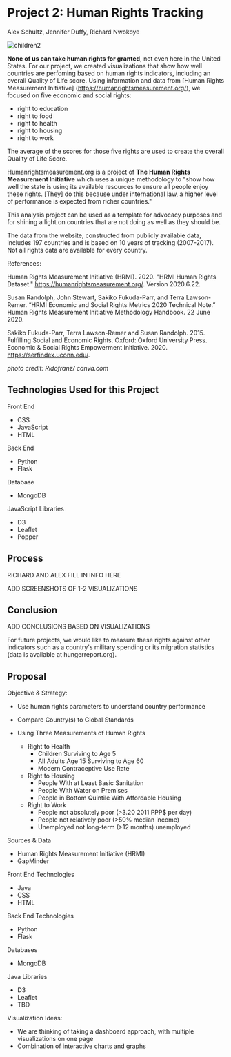 # Project 2: Human Rights Tracking

Alex Schultz, Jennifer Duffy, Richard Nwokoye

![children2](https://user-images.githubusercontent.com/75215001/120033171-3c8ae780-bfc9-11eb-8d6d-dcfd200b7345.png)






**None of us can take human rights for granted**, not even here in the United States.
For our project, we created visualizations that show how well countries are perfoming based on human rights indicators, including an overall Quality of Life score.
Using information and data from [Human Rights Measurement Initiative] (https://humanrightsmeasurement.org/), we focused on five economic and social rights:

* right to education
* right to food
* right to health
* right to housing
* right to work

The average of the scores for those five rights are used to create the overall Quality of Life Score.

Humanrightsmeasurement.org is a project of **The Human Rights Measurement Initiative** which uses a unique
methodology to "show how well the state is using its available resources to ensure all people enjoy these rights. [They] do
this because under international law, a higher level of performance is expected from richer countries."

This analysis project can be used as a template for advocacy purposes and for shining a light on countries that 
are not doing as well as they should be.

The data from the website, constructed from publicly available data, includes 197 countries and is based on 10 years of tracking (2007-2017).
Not all rights data are available for every country.

References:

Human Rights Measurement Initiative (HRMI). 2020. "HRMI Human Rights Dataset." https://humanrightsmeasurement.org/. Version 2020.6.22.

Susan Randolph, John Stewart, Sakiko Fukuda-Parr, and Terra Lawson-Remer. “HRMI Economic and Social Rights Metrics 2020 Technical Note.” Human Rights Measurement Initiative Methodology Handbook. 22 June 2020.

Sakiko Fukuda-Parr, Terra Lawson-Remer and Susan Randolph. 2015. Fulfilling Social and Economic Rights. Oxford: Oxford University Press.
Economic & Social Rights Empowerment Initiative. 2020. https://serfindex.uconn.edu/.

*photo credit: Ridofranz/ canva.com*


## Technologies Used for this Project

Front End 
- CSS
- JavaScript
- HTML
    
Back End 
- Python
- Flask
  
Database
- MongoDB
 
JavaScript Libraries
- D3
- Leaflet
- Popper

## Process

RICHARD AND ALEX FILL IN INFO HERE

ADD SCREENSHOTS OF 1-2 VISUALIZATIONS

## Conclusion

ADD  CONCLUSIONS BASED ON VISUALIZATIONS

For future projects, we would like to measure these rights against other indicators such as a country's military spending or its migration statistics (data is available at hungerreport.org).




## Proposal
  Objective & Strategy:
  - Use human rights parameters to understand country performance
  - Compare Country(s) to Global Standards
  - Using Three Measurements of Human Rights
 
     - Right to Health  
          - Children Surviving to Age 5
          - All Adults Age 15 Surviving to Age 60
          - Modern Contraceptive Use Rate
     - Right to Housing
          - People With at Least Basic Sanitation
          - People With Water on Premises
          - People in Bottom Quintile With Affordable Housing
     - Right to Work
          - People not absolutely poor (>3.20 2011 PPP$ per day)
          - People not relatively poor (>50% median income)
          - Unemployed not long-term (>12 months) unemployed

Sources & Data
- Human Rights Measurement Initiative (HRMI)
- GapMinder

Front End Technologies
- Java
- CSS
- HTML
    
Back End Technologies
- Python
- Flask
  
Databases
- MongoDB
 
Java Libraries
- D3
- Leaflet
- TBD

Visualization Ideas:
- We are thinking of taking a dashboard approach, with multiple visualizations on one page
- Combination of interactive charts and graphs
